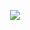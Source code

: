 <p align="center">
<img src="https://64.media.tumblr.com/8d112238a831ef78668d507c8e850889/cb15d506a0c3fc6f-c6/s100x200/29b800cf24f6ec12304b325bec9529ccd9bb6b53.gifv"/>
</p>
 <p align="center">  </p>
